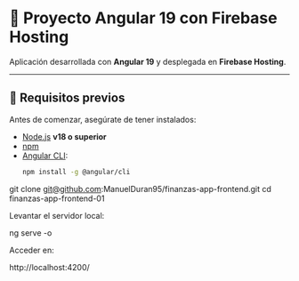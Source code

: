 # 📌 Proyecto Angular 19 con Firebase Hosting

Aplicación desarrollada con **Angular 19** y desplegada en **Firebase Hosting**.

---

## 🚀 Requisitos previos

Antes de comenzar, asegúrate de tener instalados:

- [Node.js](https://nodejs.org/) **v18 o superior**
- [npm](https://www.npmjs.com/)
- [Angular CLI](https://angular.dev/cli):
  ```bash
  npm install -g @angular/cli
git clone git@github.com:ManuelDuran95/finanzas-app-frontend.git
cd finanzas-app-frontend-01


Levantar el servidor local:

ng serve -o


Acceder en:

http://localhost:4200/
